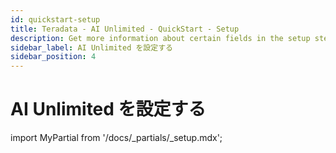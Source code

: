 ```yaml
---
id: quickstart-setup
title: Teradata - AI Unlimited - QuickStart - Setup 
description: Get more information about certain fields in the setup steps.
sidebar_label: AI Unlimited を設定する	
sidebar_position: 4
---
```


# AI Unlimited を設定する

import MyPartial from '/docs/_partials/_setup.mdx';

<MyPartial />



